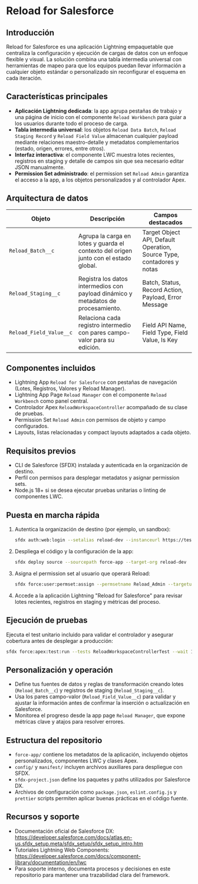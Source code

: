 # Reload for Salesforce

## Introducción
Reload for Salesforce es una aplicación Lightning empaquetable que centraliza la configuración y ejecución de cargas de datos con un enfoque flexible y visual. La solución combina una tabla intermedia universal con herramientas de mapeo para que los equipos puedan llevar información a cualquier objeto estándar o personalizado sin reconfigurar el esquema en cada iteración.

## Características principales
- **Aplicación Lightning dedicada**: la app agrupa pestañas de trabajo y una página de inicio con el componente `Reload Workbench` para guiar a los usuarios durante todo el proceso de carga.
- **Tabla intermedia universal**: los objetos `Reload Data Batch`, `Reload Staging Record` y `Reload Field Value` almacenan cualquier payload mediante relaciones maestro-detalle y metadatos complementarios (estado, origen, errores, entre otros).
- **Interfaz interactiva**: el componente LWC muestra lotes recientes, registros en staging y detalle de campos sin que sea necesario editar JSON manualmente.
- **Permission Set administrado**: el permission set `Reload Admin` garantiza el acceso a la app, a los objetos personalizados y al controlador Apex.

## Arquitectura de datos
| Objeto | Descripción | Campos destacados |
| --- | --- | --- |
| `Reload_Batch__c` | Agrupa la carga en lotes y guarda el contexto del origen junto con el estado global. | Target Object API, Default Operation, Source Type, contadores y notas |
| `Reload_Staging__c` | Registra los datos intermedios con payload dinámico y metadatos de procesamiento. | Batch, Status, Record Action, Payload, Error Message |
| `Reload_Field_Value__c` | Relaciona cada registro intermedio con pares campo-valor para su edición. | Field API Name, Field Type, Field Value, Is Key |

## Componentes incluidos
- Lightning App `Reload for Salesforce` con pestañas de navegación (Lotes, Registros, Valores y Reload Manager).
- Lightning App Page `Reload Manager` con el componente `Reload Workbench` como panel central.
- Controlador Apex `ReloadWorkspaceController` acompañado de su clase de pruebas.
- Permission Set `Reload Admin` con permisos de objeto y campo configurados.
- Layouts, listas relacionadas y compact layouts adaptados a cada objeto.

## Requisitos previos
- CLI de Salesforce (SFDX) instalada y autenticada en la organización de destino.
- Perfil con permisos para desplegar metadatos y asignar permission sets.
- Node.js 18+ si se desea ejecutar pruebas unitarias o linting de componentes LWC.

## Puesta en marcha rápida
1. Autentica la organización de destino (por ejemplo, un sandbox):
   ```bash
   sfdx auth:web:login --setalias reload-dev --instanceurl https://test.salesforce.com
   ```
2. Despliega el código y la configuración de la app:
   ```bash
   sfdx deploy source --sourcepath force-app --target-org reload-dev
   ```
3. Asigna el permission set al usuario que operará Reload:
   ```bash
   sfdx force:user:permset:assign --permsetname Reload_Admin --targetusername <usuario>
   ```
4. Accede a la aplicación Lightning "Reload for Salesforce" para revisar lotes recientes, registros en staging y métricas del proceso.

## Ejecución de pruebas
Ejecuta el test unitario incluido para validar el controlador y asegurar cobertura antes de desplegar a producción:
```bash
sfdx force:apex:test:run --tests ReloadWorkspaceControllerTest --wait 10 --resultformat human --targetusername reload-dev
```

## Personalización y operación
- Define tus fuentes de datos y reglas de transformación creando lotes (`Reload_Batch__c`) y registros de staging (`Reload_Staging__c`).
- Usa los pares campo-valor (`Reload_Field_Value__c`) para validar y ajustar la información antes de confirmar la inserción o actualización en Salesforce.
- Monitorea el progreso desde la app page `Reload Manager`, que expone métricas clave y atajos para resolver errores.

## Estructura del repositorio
- `force-app/` contiene los metadatos de la aplicación, incluyendo objetos personalizados, componentes LWC y clases Apex.
- `config/` y `manifest/` incluyen archivos auxiliares para despliegue con SFDX.
- `sfdx-project.json` define los paquetes y paths utilizados por Salesforce DX.
- Archivos de configuración como `package.json`, `eslint.config.js` y `prettier` scripts permiten aplicar buenas prácticas en el código fuente.

## Recursos y soporte
- Documentación oficial de Salesforce DX: <https://developer.salesforce.com/docs/atlas.en-us.sfdx_setup.meta/sfdx_setup/sfdx_setup_intro.htm>
- Tutoriales Lightning Web Components: <https://developer.salesforce.com/docs/component-library/documentation/en/lwc>
- Para soporte interno, documenta procesos y decisiones en este repositorio para mantener una trazabilidad clara del framework.
